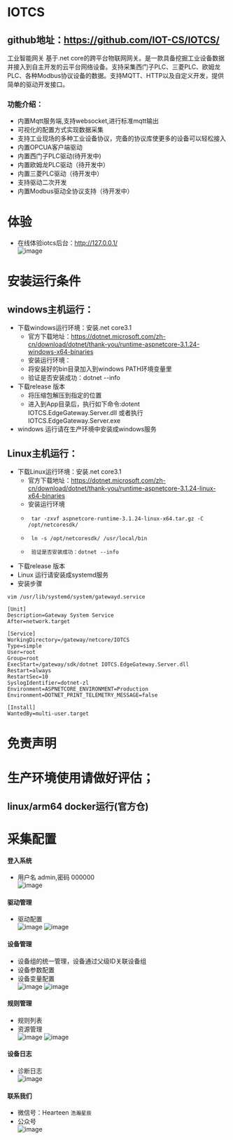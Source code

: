 # IOTCS
## github地址：https://github.com/IOT-CS/IOTCS/
工业智能网关
基于.net core的跨平台物联网网关。是一款具备挖掘工业设备数据并接入到自主开发的云平台网络设备。支持采集西门子PLC、三菱PLC、欧姆龙PLC、各种Modbus协议设备的数据。支持MQTT、HTTP以及自定义开发，提供简单的驱动开发接口。  
### 功能介绍：
* 内置Mqtt服务端,支持websocket,进行标准mqtt输出
* 可视化的配置方式实现数据采集
* 支持工业现场的多种工业设备协议，完备的协议库使更多的设备可以轻松接入
* 内置OPCUA客户端驱动
* 内置西门子PLC驱动(待开发中)
* 内置欧姆龙PLC驱动（待开发中）
* 内置三菱PLC驱动（待开发中）
* 支持驱动二次开发
* 内置Modbus驱动全协议支持（待开发中）  


# 体验
* 在线体验iotcs后台：http://127.0.0.1/    
![image](images/1648891279.jpg)
# 安装运行条件
## windows主机运行：
* 下载windows运行环境：安装.net core3.1   
  *   官方下载地址：https://dotnet.microsoft.com/zh-cn/download/dotnet/thank-you/runtime-aspnetcore-3.1.24-windows-x64-binaries   
  *   安装运行环境：
  *   将安装好的bin目录加入到windows PATH环境变量里
  *   验证是否安装成功：dotnet --info  
* 下载release 版本   
  *   将压缩包解压到指定的位置
  *   进入到App目录后，执行如下命令:dotent IOTCS.EdgeGateway.Server.dll 或者执行 IOTCS.EdgeGateway.Server.exe 
* windows 运行请在生产环境中安装成windows服务
## Linux主机运行：
* 下载Linux运行环境：安装.net core3.1   
  *   官方下载地址：https://dotnet.microsoft.com/zh-cn/download/dotnet/thank-you/runtime-aspnetcore-3.1.24-linux-x64-binaries
  *   安装运行环境
  *      tar -zxvf aspnetcore-runtime-3.1.24-linux-x64.tar.gz -C /opt/netcoresdk/
  *      ln -s /opt/netcoresdk/ /usr/local/bin
  *      验证是否安装成功：dotnet --info
* 下载release 版本   
* Linux 运行请安装成systemd服务   
* 安装步骤   
```
vim /usr/lib/systemd/system/gatewayd.service  

[Unit]   
Description=Gateway System Service   
After=network.target   

[Service]   
WorkingDirectory=/gateway/netcore/IOTCS   
Type=simple   
User=root   
Group=root   
ExecStart=/gateway/sdk/dotnet IOTCS.EdgeGateway.Server.dll   
Restart=always   
RestartSec=10   
SyslogIdentifier=dotnet-zl   
Environment=ASPNETCORE_ENVIRONMENT=Production   
Environment=DOTNET_PRINT_TELEMETRY_MESSAGE=false   

[Install]   
WantedBy=multi-user.target   
```
# 免责声明
# 生产环境使用请做好评估；
## linux/arm64 docker运行(官方仓)
# 采集配置
#### 登入系统
* 用户名 admin,密码 000000  
![image](images/1648884682.jpg)
#### 驱动管理
* 驱动配置  
![image](images/1648891338.jpg)
![image](images/1648891309.jpg)
#### 设备管理
* 设备组的统一管理，设备通过父级ID关联设备组
* 设备参数配置  
* 设备变量配置  
![image](images/device.jpg)
![image](images/datalocation.jpg)
#### 规则管理
* 规则列表
* 资源管理  
![image](images/1648891377.jpg)
![image](images/1648891419.jpg)
#### 设备日志
* 诊断日志   
![image](images/diagnostics.png)
#### 联系我们
* 微信号：Hearteen ``浩瀚星辰`` 
* 公众号   
![image](images/二维码.jpg)
